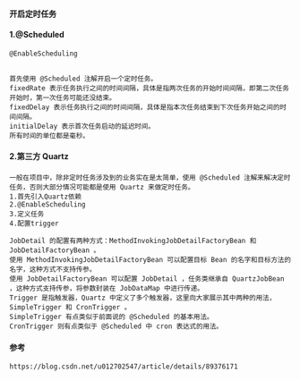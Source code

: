 #### 开启定时任务

#### 1.@Scheduled

    @EnableScheduling


    首先使用 @Scheduled 注解开启一个定时任务。
    fixedRate 表示任务执行之间的时间间隔，具体是指两次任务的开始时间间隔，即第二次任务开始时，第一次任务可能还没结束。
    fixedDelay 表示任务执行之间的时间间隔，具体是指本次任务结束到下次任务开始之间的时间间隔。
    initialDelay 表示首次任务启动的延迟时间。
    所有时间的单位都是毫秒。

#### 2.第三方 Quartz
    一般在项目中，除非定时任务涉及到的业务实在是太简单，使用 @Scheduled 注解来解决定时任务，否则大部分情况可能都是使用 Quartz 来做定时任务。
    1.首先引入Quartz依赖
    2.@EnableScheduling
    3.定义任务
    4.配置trigger

    JobDetail 的配置有两种方式：MethodInvokingJobDetailFactoryBean 和 JobDetailFactoryBean 。
    使用 MethodInvokingJobDetailFactoryBean 可以配置目标 Bean 的名字和目标方法的名字，这种方式不支持传参。
    使用 JobDetailFactoryBean 可以配置 JobDetail ，任务类继承自 QuartzJobBean ，这种方式支持传参，将参数封装在 JobDataMap 中进行传递。
    Trigger 是指触发器，Quartz 中定义了多个触发器，这里向大家展示其中两种的用法，SimpleTrigger 和 CronTrigger 。
    SimpleTrigger 有点类似于前面说的 @Scheduled 的基本用法。
    CronTrigger 则有点类似于 @Scheduled 中 cron 表达式的用法。


#### 参考
    https://blog.csdn.net/u012702547/article/details/89376171